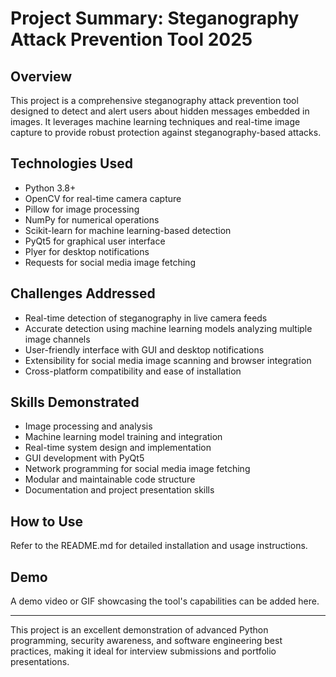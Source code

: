 # Project Summary: Steganography Attack Prevention Tool 2025

## Overview

This project is a comprehensive steganography attack prevention tool designed to detect and alert users about hidden messages embedded in images. It leverages machine learning techniques and real-time image capture to provide robust protection against steganography-based attacks.

## Technologies Used

- Python 3.8+
- OpenCV for real-time camera capture
- Pillow for image processing
- NumPy for numerical operations
- Scikit-learn for machine learning-based detection
- PyQt5 for graphical user interface
- Plyer for desktop notifications
- Requests for social media image fetching

## Challenges Addressed

- Real-time detection of steganography in live camera feeds
- Accurate detection using machine learning models analyzing multiple image channels
- User-friendly interface with GUI and desktop notifications
- Extensibility for social media image scanning and browser integration
- Cross-platform compatibility and ease of installation

## Skills Demonstrated

- Image processing and analysis
- Machine learning model training and integration
- Real-time system design and implementation
- GUI development with PyQt5
- Network programming for social media image fetching
- Modular and maintainable code structure
- Documentation and project presentation skills

## How to Use

Refer to the README.md for detailed installation and usage instructions.

## Demo

A demo video or GIF showcasing the tool's capabilities can be added here.

---

This project is an excellent demonstration of advanced Python programming, security awareness, and software engineering best practices, making it ideal for interview submissions and portfolio presentations.
